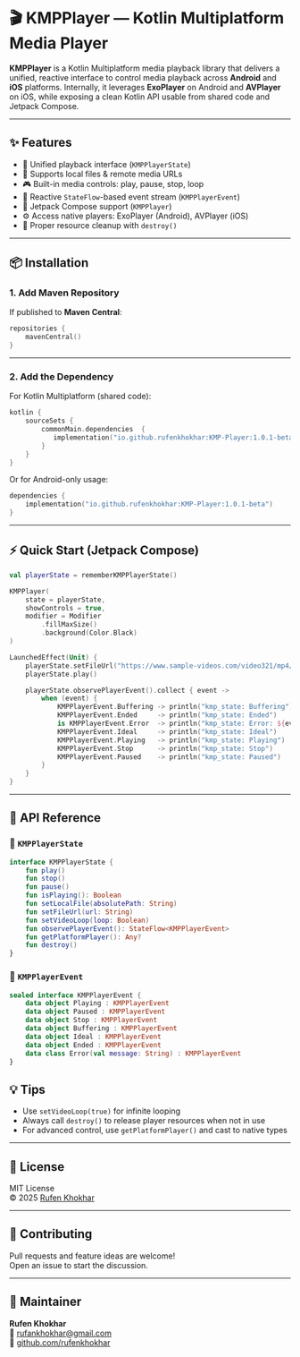 # 🎬 KMPPlayer — Kotlin Multiplatform Media Player

**KMPPlayer** is a Kotlin Multiplatform media playback library that delivers a unified, reactive interface to control media playback across **Android** and **iOS** platforms. Internally, it leverages **ExoPlayer** on Android and **AVPlayer** on iOS, while exposing a clean Kotlin API usable from shared code and Jetpack Compose.

---

## ✨ Features

- 🧩 Unified playback interface (`KMPPlayerState`)
- 📁 Supports local files & remote media URLs
- 🎮 Built-in media controls: play, pause, stop, loop
- 📡 Reactive `StateFlow`-based event stream (`KMPPlayerEvent`)
- 🎨 Jetpack Compose support (`KMPPlayer`)
- ⚙️ Access native players: ExoPlayer (Android), AVPlayer (iOS)
- 🧼 Proper resource cleanup with `destroy()`

---

## 📦 Installation

### 1. Add Maven Repository

If published to **Maven Central**:

```kotlin
repositories {
    mavenCentral()
}
```
---

### 2. Add the Dependency

For Kotlin Multiplatform (shared code):

```kotlin
kotlin {
    sourceSets {
        commonMain.dependencies  {
           implementation("io.github.rufenkhokhar:KMP-Player:1.0.1-beta")
        }
    }
}
```

Or for Android-only usage:

```kotlin
dependencies {
    implementation("io.github.rufenkhokhar:KMP-Player:1.0.1-beta")
}
```

---

## ⚡ Quick Start (Jetpack Compose)

```kotlin
val playerState = rememberKMPPlayerState()

KMPPlayer(
    state = playerState,
    showControls = true,
    modifier = Modifier
        .fillMaxSize()
        .background(Color.Black)
)

LaunchedEffect(Unit) {
    playerState.setFileUrl("https://www.sample-videos.com/video321/mp4/360/big_buck_bunny_360p_20mb.mp4")
    playerState.play()

    playerState.observePlayerEvent().collect { event ->
        when (event) {
            KMPPlayerEvent.Buffering -> println("kmp_state: Buffering")
            KMPPlayerEvent.Ended     -> println("kmp_state: Ended")
            is KMPPlayerEvent.Error  -> println("kmp_state: Error: ${event.message}")
            KMPPlayerEvent.Ideal     -> println("kmp_state: Ideal")
            KMPPlayerEvent.Playing   -> println("kmp_state: Playing")
            KMPPlayerEvent.Stop      -> println("kmp_state: Stop")
            KMPPlayerEvent.Paused    -> println("kmp_state: Paused")
        }
    }
}
```

---

## 🧩 API Reference

### 🔧 `KMPPlayerState`

```kotlin
interface KMPPlayerState {
    fun play()
    fun stop()
    fun pause()
    fun isPlaying(): Boolean
    fun setLocalFile(absolutePath: String)
    fun setFileUrl(url: String)
    fun setVideoLoop(loop: Boolean)
    fun observePlayerEvent(): StateFlow<KMPPlayerEvent>
    fun getPlatformPlayer(): Any?
    fun destroy()
}
```

### 📡 `KMPPlayerEvent`

```kotlin
sealed interface KMPPlayerEvent {
    data object Playing : KMPPlayerEvent
    data object Paused : KMPPlayerEvent
    data object Stop : KMPPlayerEvent
    data object Buffering : KMPPlayerEvent
    data object Ideal : KMPPlayerEvent
    data object Ended : KMPPlayerEvent
    data class Error(val message: String) : KMPPlayerEvent
}
```

## 💡 Tips

- Use `setVideoLoop(true)` for infinite looping
- Always call `destroy()` to release player resources when not in use
- For advanced control, use `getPlatformPlayer()` and cast to native types


---

## 📄 License

MIT License  
© 2025 [Rufen Khokhar](https://github.com/rufenkhokhar)

---

## 🤝 Contributing

Pull requests and feature ideas are welcome!  
Open an issue to start the discussion.

---

## 👤 Maintainer

**Rufen Khokhar**  
📧 rufankhokhar@gmail.com  
🔗 [github.com/rufenkhokhar](https://github.com/rufenkhokhar)
